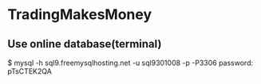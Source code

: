 # TradingMakesMoney

## Use online database(terminal)
$ mysql -h sql9.freemysqlhosting.net -u sql9301008 -p -P3306
password: pTsCTEK2QA
